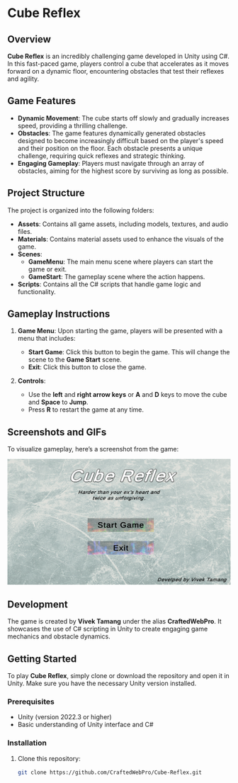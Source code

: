 # Cube Reflex

## Overview
**Cube Reflex** is an incredibly challenging game developed in Unity using C#. In this fast-paced game, players control a cube that accelerates as it moves forward on a dynamic floor, encountering obstacles that test their reflexes and agility.

## Game Features
- **Dynamic Movement**: The cube starts off slowly and gradually increases speed, providing a thrilling challenge.
- **Obstacles**: The game features dynamically generated obstacles designed to become increasingly difficult based on the player's speed and their position on the floor. Each obstacle presents a unique challenge, requiring quick reflexes and strategic thinking.
- **Engaging Gameplay**: Players must navigate through an array of obstacles, aiming for the highest score by surviving as long as possible.

## Project Structure
The project is organized into the following folders:
- **Assets**: Contains all game assets, including models, textures, and audio files.
- **Materials**: Contains material assets used to enhance the visuals of the game.
- **Scenes**: 
  - **GameMenu**: The main menu scene where players can start the game or exit.
  - **GameStart**: The gameplay scene where the action happens.
- **Scripts**: Contains all the C# scripts that handle game logic and functionality.

## Gameplay Instructions
1. **Game Menu**: Upon starting the game, players will be presented with a menu that includes:
   - **Start Game**: Click this button to begin the game. This will change the scene to the **Game Start** scene.
   - **Exit**: Click this button to close the game.

2. **Controls**:
   - Use the **left** and **right arrow keys** or **A** and **D** keys to move the cube and **Space** to **Jump**.
   - Press **R** to restart the game at any time.

## Screenshots and GIFs
To visualize gameplay, here’s a screenshot from the game:

![Game Menu Screenshot](Images/Screenshot.png)

## Development
The game is created by **Vivek Tamang** under the alias **CraftedWebPro**. It showcases the use of C# scripting in Unity to create engaging game mechanics and obstacle dynamics.

## Getting Started
To play **Cube Reflex**, simply clone or download the repository and open it in Unity. Make sure you have the necessary Unity version installed.

### Prerequisites
- Unity (version 2022.3 or higher)
- Basic understanding of Unity interface and C#

### Installation
1. Clone this repository:
   ```bash
   git clone https://github.com/CraftedWebPro/Cube-Reflex.git
